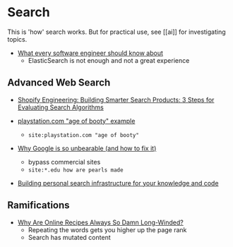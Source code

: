 Search
======

This is 'how' search works. But for practical use, see [[ai]] for investigating topics.

* [What every software engineer should know about](https://scribe.rip/p/what-every-software-engineer-should-know-about-search-27d1df99f80d)
    * ElasticSearch is not enough and not a great experience

Advanced Web Search
-------------------

* [Shopify Engineering: Building Smarter Search Products: 3 Steps for Evaluating Search Algorithms](https://shopify.engineering/evaluating-search-algorithms)

* [playstation.com "age of booty" example](https://www.google.com/search?q=site%3Aplaystation.com+%E2%80%9Cage+of+booty%22)
    * `site:playstation.com "age of booty"`
* [Why Google is so unbearable (and how to fix it)](https://ixns.github.io//lifehacks/computers/internet/2022/05/17/avoid-google-bloatware.html)
    * bypass commercial sites
    * `site:*.edu how are pearls made`

* [Building personal search infrastructure for your knowledge and code](https://beepb00p.xyz/pkm-search.html)

Ramifications
--------------

* [Why Are Online Recipes Always So Damn Long-Winded?](https://jjpryor.substack.com/p/why-are-online-recipes-always-so)
    * Repeating the words gets you higher up the page rank
    * Search has mutated content
